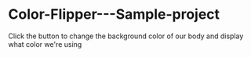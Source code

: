 # Color-Flipper---Sample-project
Click the button to change the background color of our body and display what color we're using
